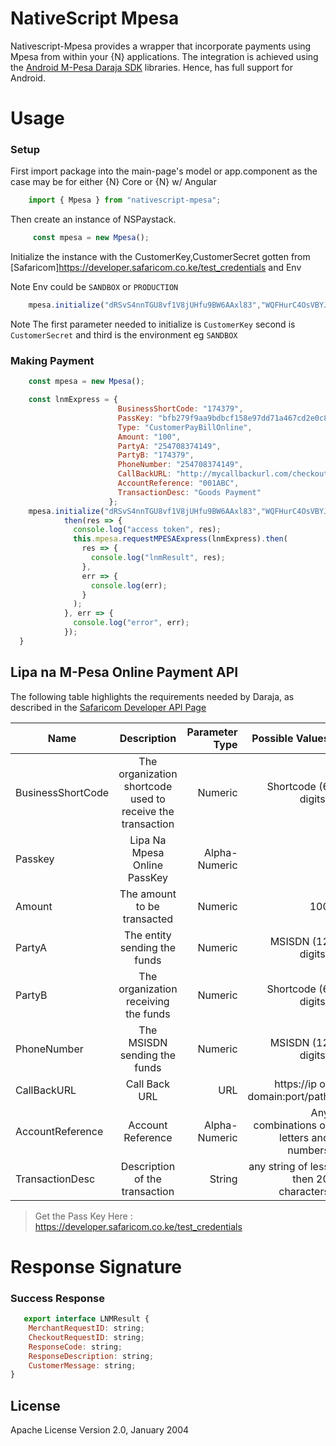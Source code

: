 # NativeScript Mpesa

Nativescript-Mpesa provides a wrapper that incorporate payments using Mpesa from within your {N} applications. The integration is achieved using the [Android M-Pesa Daraja SDK](https://github.com/jumaallan/AndroidMPesaAPI) libraries. Hence, has full support for Android.

# Usage
### Setup
First import package into the main-page's model or app.component as the case may be for either {N} Core or {N} w/ Angular

```typescript
    import { Mpesa } from "nativescript-mpesa";
```
Then create an instance of NSPaystack.

```javascript
     const mpesa = new Mpesa();
```

Initialize the instance with the CustomerKey,CustomerSecret gotten from [Safaricom]https://developer.safaricom.co.ke/test_credentials and Env

Note Env could be `SANDBOX` or `PRODUCTION`

```javascript
    mpesa.initialize("dRSvS4nnTGU8vf1V8jUHfu9BW6AAxl83","WQFHurC4OsVBYJQt","SANDBOX")
```

Note The first parameter needed to initialize is `CustomerKey` second is `CustomerSecret` and third is the environment eg `SANDBOX`
### Making Payment
```javascript
    const mpesa = new Mpesa();

    const lnmExpress = {
                        BusinessShortCode: "174379",
                        PassKey: "bfb279f9aa9bdbcf158e97dd71a467cd2e0c893059b10f78e6b72ada1ed2c919",
                        Type: "CustomerPayBillOnline",
                        Amount: "100",
                        PartyA: "254708374149",
                        PartyB: "174379",
                        PhoneNumber: "254708374149",
                        CallBackURL: "http://mycallbackurl.com/checkout.php",
                        AccountReference: "001ABC",
                        TransactionDesc: "Goods Payment"
                      };
    mpesa.initialize("dRSvS4nnTGU8vf1V8jUHfu9BW6AAxl83","WQFHurC4OsVBYJQt","SANDBOX").
            then(res => {
              console.log("access token", res);
              this.mpesa.requestMPESAExpress(lnmExpress).then(
                res => {
                  console.log("lnmResult", res);
                },
                err => {
                  console.log(err);
                }
              );
            }, err => {
              console.log("error", err);
            });
  }
```
## Lipa na M-Pesa Online Payment API

The following table highlights the requirements needed by Daraja, as described in the [Safaricom Developer API Page](https://developer.safaricom.co.ke/lipa-na-m-pesa-online/apis/post/stkpush/v1/processrequest)

| Name                  | Description           | Parameter Type    | Possible Values |
| -------------         |:--------------------: | ----------------: | ---------------:|
| BusinessShortCode     | The organization shortcode used to receive the transaction        | Numeric             | Shortcode (6 digits)           |
| Passkey     | Lipa Na Mpesa Online PassKey       | Alpha-Numeric              |           | 
| Amount     | The amount to be transacted      | Numeric             | 100           |
| PartyA     | The entity sending the funds        | Numeric             | MSISDN (12 digits)          |
| PartyB     | The organization receiving the funds        | Numeric             | Shortcode (6 digits)           |
| PhoneNumber     | The MSISDN sending the funds        | Numeric             | MSISDN (12 digits)          |
| CallBackURL     | Call Back URL        | URL             | https://ip or domain:port/path           |
| AccountReference     | Account Reference        | Alpha-Numeric	             | Any combinations of letters and numbers |
| TransactionDesc     | Description of the transaction        | String             | any string of less then 20 characters          |

> Get the Pass Key Here : https://developer.safaricom.co.ke/test_credentials
# Response Signature
### Success Response
```javascript
   export interface LNMResult {
    MerchantRequestID: string;
    CheckoutRequestID: string;
    ResponseCode: string;
    ResponseDescription: string;
    CustomerMessage: string;
}
```

## License

Apache License Version 2.0, January 2004
